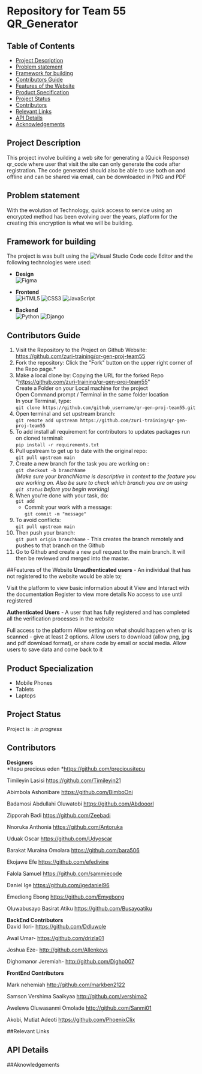# Repository for Team 55 QR_Generator


## Table of Contents

* [Project Description](#project-description)
* [Problem statement](#problem-statement)
* [Framework for building](#framework-for-building)
* [Contributors Guide](#contributors-guide)
* [Features of the Website](#features-of-the-website)
* [Product Specification](#product-specialization)
* [Project Status](#project-status)
* [Contributors](#contributors)
* [Relevant Links](#relevant-links)
* [API Details](#api-details)
* [Acknowledgements](#acknowledgements)

## Project Description

This project involve building a web site for generating a (Quick Response) qr_code where user that visit the site can only generate the code after registration. The code generated should also be able to use both on and offline and can be shared via email, can be downloaded in PNG and PDF

## Problem statement
With the evolution of Technology, quick access to service using an encrypted method has been evolving over the years, platform for the creating this encryption is what we will be building.


## Framework for building
The project is was built using the ![Visual Studio Code](https://img.shields.io/badge/Visual%20Studio%20Code-0078d7.svg?style=for-the-badge&logo=visual-studio-code&logoColor=white) code Editor and the following technologies were used: <br/>
* __Design__<br/>
        ![Figma](https://img.shields.io/badge/figma-%23F24E1E.svg?style=for-the-badge&logo=figma&logoColor=white)
* __Frontend__<br/>
      ![HTML5](https://img.shields.io/badge/html5-%23E34F26.svg?style=for-the-badge&logo=html5&logoColor=white)
      ![CSS3](https://img.shields.io/badge/css3-%231572B6.svg?style=for-the-badge&logo=css3&logoColor=white)
      ![JavaScript](https://img.shields.io/badge/javascript-%23323330.svg?style=for-the-badge&logo=javascript&logoColor=%23F7DF1E)

* __Backend__<br/>
        ![Python](https://img.shields.io/badge/python-3670A0?style=for-the-badge&logo=python&logoColor=ffdd54)
        ![Django](https://img.shields.io/badge/django-%23092E20.svg?style=for-the-badge&logo=django&logoColor=white)

 
## Contributors Guide

1. Visit the Repository to the Project on Github Website: https://github.com/zuri-training/qr-gen-proj-team55
2. Fork the repository: Click the "Fork" button on the upper right corner of the Repo page.*
3. Make a local clone by: 
     Copying the URL for the forked Repo "https://github.com/zuri-training/qr-gen-proj-team55" <br/>
     Create a Folder on your Local machine for the project <br/>
     Open Command prompt / Terminal in the same folder location <br/>
     In your Terminal, type: <br/>
        `git clone https://github.com/github_username/qr-gen-proj-team55.git`
4. Open terminal and set upstream branch: <br/>
    `git remote add upstream https://github.com/zuri-training/qr-gen-proj-team55`
5. To add install all requirement for contributors to updates packages run on cloned terminal:<br/>
    `pip install -r requirements.txt` 
6. Pull upstream to get up to date with the original repo:<br/>
    `git pull upstream main`
7. Create a new branch for the task you are working on :<br/>
    `git checkout -b branchName`<br/>
    *(Make sure your branchName is descriptive in context to the feature you are working on. Also be sure to check which branch you are on using `git status` before you begin working)*
8. When you're done with your task, do:<br/>
    `git add`<br/>
   - Commit your work with a message:<br/>
   `git commit -m "message"`
9. To avoid conflicts:<br/>
    `git pull upstream main`
10. Then push your branch:<br/>
    `git push origin branchName` - This creates the branch remotely and pushes to that branch on the Github
11. Go to Github and create a new pull request to the main branch. It will then be reviewed and merged into the master.

##Features of the Website
__Unauthenticated users__ - An individual that has not registered to the website would be able to;

Visit the platform to view basic information about it
View and Interact with the documentation
Register to view more details
No access to use until registered

__Authenticated Users__ - A user that has fully registered and has completed all the verification processes in the website

Full access to the platform
Allow setting on what should happen when qr is scanned - give at least 2 options.
Allow users to download (allow png, jpg and pdf download format), or share code by email or social media.
Allow users to save data and come back to it

## Product Specialization
* Mobile Phones
* Tablets
* Laptops

## Project Status
Project is : *in progress*

## Contributors

__Designers__ <br/>
*Itepu precious eden
*https://github.com/preciousitepu

Timileyin Lasisi
https://github.com/Timileyin21 

Abimbola Ashonibare
https://github.com/BimboOni

Badamosi Abdullahi Oluwatobi
https://github.com/Abdooorl

Zipporah Badi
https://github.com/Zeebadi

Nnoruka Anthonia
https://github.com/Antoruka

Uduak Oscar
https://github.com/Udyoscar

Barakat Muraina Omolara 
https://github.com/bara506

Ekojawe Efe
https://github.com/efedivine

Falola Samuel
https://github.com/sammiecode

Daniel Ige
https://github.com/igedaniel96

Emediong Ebong 
https://github.com/Emyebong

Oluwabusayo Basirat Atiku
https://github.com/Busayoatiku

__BackEnd Contributors__ <br/>
David Ilori-
https://github.com/Ddluwole

Awal Umar-
https://github.com/drizla01

Joshua Eze-
http://github.com/Allenkeys

Dighomanor Jeremiah-
http://github.com/Digho007


__FrontEnd Contributors__ <br/>

Mark nehemiah
http://github.com/markben2122

Samson Vershima Saaikyaa
http://github.com/vershima2

Awelewa Oluwasanmi Omolade
http://github.com/Sanmi01

Akobi, Mutiat Adeoti
https://github.com/PhoenixClix

##Relevant Links

## API Details

##Aknowledgements

